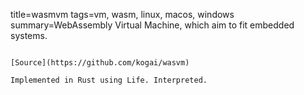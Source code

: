 title=wasmvm
tags=vm, wasm, linux, macos, windows
summary=WebAssembly Virtual Machine, which aim to fit embedded systems.
~~~~~~

[Source](https://github.com/kogai/wasvm)

Implemented in Rust using Life. Interpreted.
